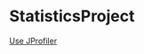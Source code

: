 # StatisticsProject
[Use JProfiler](https://www.ej-technologies.com/products/jprofiler/overview.html)

